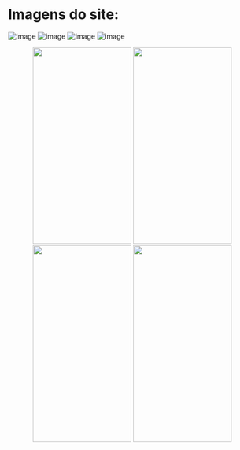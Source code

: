 # Imagens do site:
![image](https://github.com/IGDSCI/GC-PIZZARIA/assets/114839208/3830e010-df25-4a99-b618-352f1554a9d0)
![image](https://github.com/IGDSCI/GC-PIZZARIA/assets/114839208/4bfd50db-1195-47ea-86db-5fcc0ded7372)
![image](https://github.com/IGDSCI/GC-PIZZARIA/assets/114839208/8c4cbdac-fe41-4314-b1cb-bafc98d86723)
![image](https://github.com/IGDSCI/GC-PIZZARIA/assets/114839208/dc186777-ccca-4e6b-8aba-9e959e59d36f)
<p align="center">
  <img src="https://github.com/IGDSCI/GC-PIZZARIA/assets/114839208/4dc3a23e-c210-4e19-b3db-f1aa74557665" width="200" height="400"/>
  <img src="https://github.com/IGDSCI/GC-PIZZARIA/assets/114839208/16cf3f11-58f9-4c3d-b454-36389391e4c9" width="200" height="400"/>
  <img src="https://github.com/IGDSCI/GC-PIZZARIA/assets/114839208/9c2e206a-c4fb-4be3-86e0-4c296139e8da" width="200" height="400"/>
  <img src="https://github.com/IGDSCI/GC-PIZZARIA/assets/114839208/6525b78c-5dda-42ed-b97a-347dc2f1b4a2" width="200" height="400"/>
</p>


